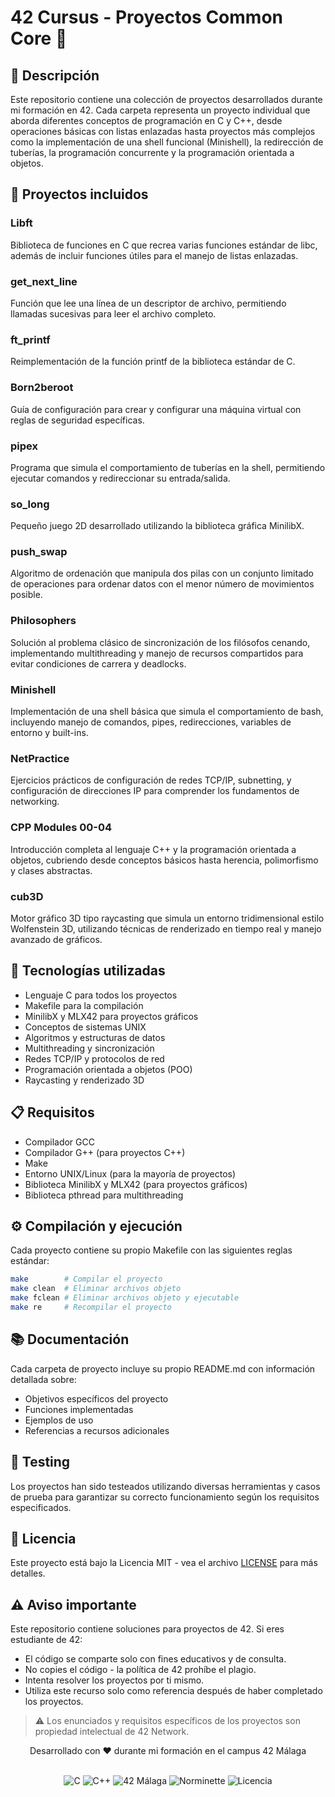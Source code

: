 # 42 Cursus - Proyectos Common Core 🚀

## 📝 Descripción
Este repositorio contiene una colección de proyectos desarrollados durante mi formación en 42. Cada carpeta representa un proyecto individual que aborda diferentes conceptos de programación en C y C++, desde operaciones básicas con listas enlazadas hasta proyectos más complejos como la implementación de una shell funcional (Minishell), la redirección de tuberías, la programación concurrente y la programación orientada a objetos.

## 📂 Proyectos incluidos

### Libft
Biblioteca de funciones en C que recrea varias funciones estándar de libc, además de incluir funciones útiles para el manejo de listas enlazadas.

### get_next_line
Función que lee una línea de un descriptor de archivo, permitiendo llamadas sucesivas para leer el archivo completo.

### ft_printf
Reimplementación de la función printf de la biblioteca estándar de C.

### Born2beroot
Guía de configuración para crear y configurar una máquina virtual con reglas de seguridad específicas.

### pipex
Programa que simula el comportamiento de tuberías en la shell, permitiendo ejecutar comandos y redireccionar su entrada/salida.

### so_long
Pequeño juego 2D desarrollado utilizando la biblioteca gráfica MinilibX.

### push_swap
Algoritmo de ordenación que manipula dos pilas con un conjunto limitado de operaciones para ordenar datos con el menor número de movimientos posible.

### Philosophers
Solución al problema clásico de sincronización de los filósofos cenando, implementando multithreading y manejo de recursos compartidos para evitar condiciones de carrera y deadlocks.

### Minishell
Implementación de una shell básica que simula el comportamiento de bash, incluyendo manejo de comandos, pipes, redirecciones, variables de entorno y built-ins.

### NetPractice
Ejercicios prácticos de configuración de redes TCP/IP, subnetting, y configuración de direcciones IP para comprender los fundamentos de networking.

### CPP Modules 00-04
Introducción completa al lenguaje C++ y la programación orientada a objetos, cubriendo desde conceptos básicos hasta herencia, polimorfismo y clases abstractas.

### cub3D
Motor gráfico 3D tipo raycasting que simula un entorno tridimensional estilo Wolfenstein 3D, utilizando técnicas de renderizado en tiempo real y manejo avanzado de gráficos.

## 🔧 Tecnologías utilizadas
- Lenguaje C para todos los proyectos
- Makefile para la compilación
- MinilibX y MLX42 para proyectos gráficos
- Conceptos de sistemas UNIX
- Algoritmos y estructuras de datos
- Multithreading y sincronización
- Redes TCP/IP y protocolos de red
- Programación orientada a objetos (POO)
- Raycasting y renderizado 3D

## 📋 Requisitos
- Compilador GCC
- Compilador G++ (para proyectos C++)
- Make
- Entorno UNIX/Linux (para la mayoría de proyectos)
- Biblioteca MinilibX y MLX42 (para proyectos gráficos)
- Biblioteca pthread para multithreading

## ⚙️ Compilación y ejecución
Cada proyecto contiene su propio Makefile con las siguientes reglas estándar:
```bash
make        # Compilar el proyecto
make clean  # Eliminar archivos objeto
make fclean # Eliminar archivos objeto y ejecutable
make re     # Recompilar el proyecto
```

## 📚 Documentación
Cada carpeta de proyecto incluye su propio README.md con información detallada sobre:
- Objetivos específicos del proyecto
- Funciones implementadas
- Ejemplos de uso
- Referencias a recursos adicionales

## 🧪 Testing
Los proyectos han sido testeados utilizando diversas herramientas y casos de prueba para garantizar su correcto funcionamiento según los requisitos especificados.

## 📄 Licencia
Este proyecto está bajo la Licencia MIT - vea el archivo [LICENSE](LICENSE) para más detalles.

## ⚠️ Aviso importante
Este repositorio contiene soluciones para proyectos de 42. Si eres estudiante de 42:
- El código se comparte solo con fines educativos y de consulta.
- No copies el código - la política de 42 prohíbe el plagio.
- Intenta resolver los proyectos por ti mismo.
- Utiliza este recurso solo como referencia después de haber completado los proyectos.

> ⚠️ Los enunciados y requisitos específicos de los proyectos son propiedad intelectual de 42 Network.

<div align="center">
    <p>Desarrollado con ❤️ durante mi formación en el campus 42 Málaga</p>
    <br>
    <img src="https://img.shields.io/badge/C-blue?style=for-the-badge&logo=c&logoColor=white" alt="C"/>
    <img src="https://img.shields.io/badge/C++-00599C?style=for-the-badge&logo=cplusplus&logoColor=white" alt="C++"/>
    <img src="https://img.shields.io/badge/42-Málaga-008000?style=for-the-badge&logo=42&logoColor=white&labelColor=8A2BE2" alt="42 Málaga"/>
    <img src="https://img.shields.io/badge/Norminette-42-00babc?style=for-the-badge&logo=42&logoColor=white" alt="Norminette"/>
    <img src="https://img.shields.io/badge/Licencia-MIT-yellow?style=for-the-badge" alt="Licencia"/>
</div>
